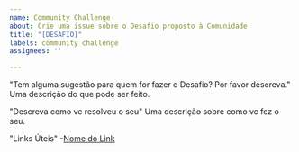 ```yaml
---
name: Community Challenge
about: Crie uma issue sobre o Desafio proposto à Comunidade
title: "[DESAFIO]"
labels: community challenge
assignees: ''

---
```


"Tem alguma sugestão para quem for fazer o Desafio? Por favor descreva."
Uma descrição do que pode ser feito.

"Descreva como vc resolveu o seu"
Uma descrição sobre como vc fez o seu.

"Links Úteis"
-[Nome do Link](URL)
